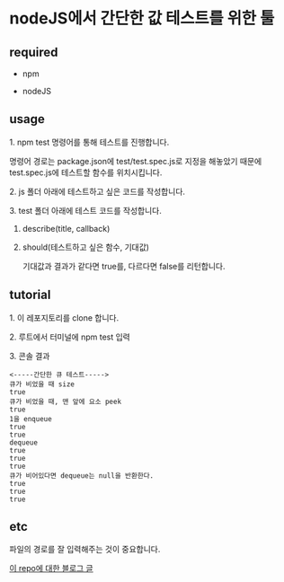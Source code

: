 # nodeJS에서 간단한 값 테스트를 위한 툴

## required

- npm

- nodeJS

## usage

1\. npm test 명령어를 통해 테스트를 진행합니다.

명령어 경로는 package.json에 test/test.spec.js로 지정을 해놓았기 때문에 test.spec.js에 테스트할 함수를 위치시킵니다.

2\. js 폴더 아래에 테스트하고 싶은 코드를 작성합니다.

3\. test 폴더 아래에 테스트 코드를 작성합니다.

1. describe(title, callback)

2. should(테스트하고 싶은 함수, 기대값)

   기대값과 결과가 같다면 true를, 다르다면 false를 리턴합니다.

## tutorial

1\. 이 레포지토리를 clone 합니다.

2\. 루트에서 터미널에 npm test 입력

3\. 콘솔 결과

```
<-----간단한 큐 테스트----->
큐가 비었을 때 size
true
큐가 비었을 때, 맨 앞에 요소 peek
true
1을 enqueue
true
true
dequeue
true
true
true
큐가 비어있다면 dequeue는 null을 반환한다.
true
true
true
```

## etc

파일의 경로를 잘 입력해주는 것이 중요합니다.

[이 repo에 대한 블로그 글 ](https://ryong9rrr.tistory.com/9)

